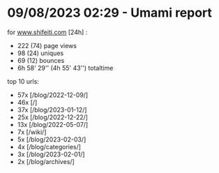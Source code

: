 # 09/08/2023 02:29 - Umami report
for www.shifeiti.com [24h] :

 - 222 (74) page views
 - 98 (24) uniques
 - 69 (12) bounces
 - 6h 58' 29'' (4h 55' 43'') totaltime


top 10 urls:
 - 57x [/blog/2022-12-09/]
 - 46x [/]
 - 37x [/blog/2023-01-12/]
 - 25x [/blog/2022-12-22/]
 - 13x [/blog/2022-05-07/]
 - 7x [/wiki/]
 - 5x [/blog/2023-02-03/]
 - 4x [/blog/categories/]
 - 3x [/blog/2023-02-01/]
 - 2x [/blog/archives/]


